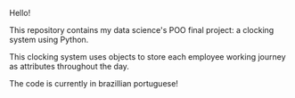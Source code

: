 Hello!

This repository contains my data science's POO final project: a clocking system using Python.

This clocking system uses objects to store each employee working journey as attributes throughout the day.

The code is currently in brazillian portuguese!
